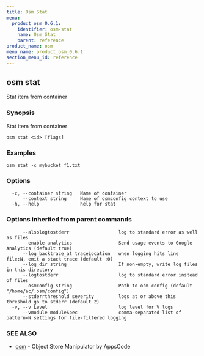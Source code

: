 ```yaml
---
title: Osm Stat
menu:
  product_osm_0.6.1:
    identifier: osm-stat
    name: Osm Stat
    parent: reference
product_name: osm
menu_name: product_osm_0.6.1
section_menu_id: reference
---
```

## osm stat

Stat item from container

### Synopsis

Stat item from container

```
osm stat <id> [flags]
```

### Examples

```
osm stat -c mybucket f1.txt
```

### Options

```
  -c, --container string   Name of container
      --context string     Name of osmconfig context to use
  -h, --help               help for stat
```

### Options inherited from parent commands

```
      --alsologtostderr                  log to standard error as well as files
      --enable-analytics                 Send usage events to Google Analytics (default true)
      --log_backtrace_at traceLocation   when logging hits line file:N, emit a stack trace (default :0)
      --log_dir string                   If non-empty, write log files in this directory
      --logtostderr                      log to standard error instead of files
      --osmconfig string                 Path to osm config (default "/home/ac/.osm/config")
      --stderrthreshold severity         logs at or above this threshold go to stderr (default 2)
  -v, --v Level                          log level for V logs
      --vmodule moduleSpec               comma-separated list of pattern=N settings for file-filtered logging
```

### SEE ALSO

* [osm](/docs/reference/osm.md)	 - Object Store Manipulator by AppsCode

